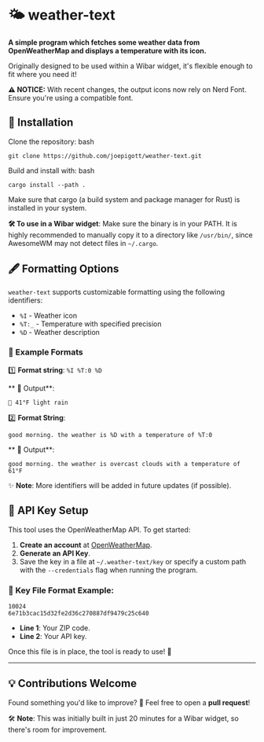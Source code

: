 # 🌤️ weather-text
**A simple program which fetches some weather data from OpenWeatherMap and displays a temperature with its icon.**

Originally designed to be used within a Wibar widget, it's flexible enough to fit where you need it! 

**⚠️ NOTICE:**
With recent changes, the output icons now rely on Nerd Font. Ensure you're using a compatible font.

## 🚀 Installation
Clone the repository:
bash
```
git clone https://github.com/joepigott/weather-text.git
```

Build and install with:
bash
```
cargo install --path .
```
Make sure that cargo (a build system and package manager for Rust) is installed in your system.

**🛠️ To use in a Wibar widget**:
Make sure the binary is in your PATH. It is highly recommended to manually copy it to a directory like `/usr/bin/`, since AwesomeWM may not detect files in `~/.cargo`.

## 🖋️ Formatting Options
`weather-text` supports customizable formatting using the following identifiers:
* `%I` - Weather icon
* `%T:_` - Temperature with specified precision
* `%D` - Weather description
  
### 🧩 Example Formats
1️⃣ **Format string**: `%I %T:0 %D`

** 💬 Output**:
```
 41°F light rain
```
2️⃣ **Format String**:
```
good morning. the weather is %D with a temperature of %T:0
```
** 💬 Output**:
```
good morning. the weather is overcast clouds with a temperature of 61°F
```
✨ **Note**: More identifiers will be added in future updates (if possible).

## 🔑 API Key Setup
This tool uses the OpenWeatherMap API. To get started:
1. **Create an account** at [OpenWeatherMap](https://openweathermap.org/).
2. **Generate an API Key**.
3. Save the key in a file at ``~/.weather-text/key`` or specify a custom path with the `--credentials` flag when running the program.

### 🔐 Key File Format Example:
```
10024
6e71b3cac15d32fe2d36c270887df9479c25c640
```
* **Line 1**: Your ZIP code.
* **Line 2**: Your API key.

Once this file is in place, the tool is ready to use! 🚀

---
## 💡 Contributions Welcome
Found something you'd like to improve? 🤔
Feel free to open a **pull request**!

🛠️ **Note**: This was initially built in just 20 minutes for a Wibar widget, so there's room for improvement.
